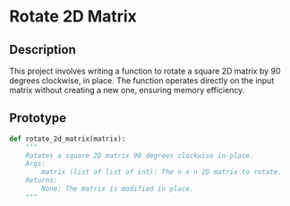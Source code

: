 # Rotate 2D Matrix

## Description
This project involves writing a function to rotate a square 2D matrix by 90 degrees clockwise, in place. The function operates directly on the input matrix without creating a new one, ensuring memory efficiency.

## Prototype
```python
def rotate_2d_matrix(matrix):
    """
    Rotates a square 2D matrix 90 degrees clockwise in-place.
    Args:
        matrix (list of list of int): The n x n 2D matrix to rotate.
    Returns:
        None: The matrix is modified in place.
    """
